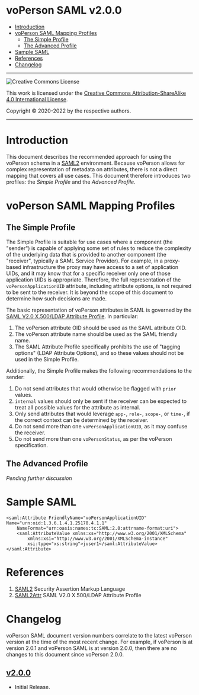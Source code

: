 # voPerson SAML v2.0.0

* [Introduction](#introduction)
* [voPerson SAML Mapping Profiles](#voperson-saml-mapping-profiles)
  * [The Simple Profile](#the-simple-profile)
  * [The Advanced Profile](#the-advanced-profile)
* [Sample SAML](#sample-saml)
* [References](#references)
* [Changelog](#changelog)
 
---
![Creative Commons License](https://i.creativecommons.org/l/by-sa/4.0/88x31.png) 

This work is licensed under the [Creative Commons Attribution-ShareAlike 4.0 International License](http://creativecommons.org/licenses/by-sa/4.0/).

Copyright © 2020-2022 by the respective authors.

---
# Introduction

This document describes the recommended approach for using the voPerson schema
in a [SAML2](http://docs.oasis-open.org/security/saml/v2.0/saml-core-2.0-os.pdf)
environment. Because voPerson allows for complex representation of metadata on
attributes, there is not a direct mapping that covers all use cases. This
document therefore introduces two profiles: the *Simple Profile* and the
*Advanced Profile*.

# voPerson SAML Mapping Profiles

## The Simple Profile

The Simple Profile is suitable for use cases where a component (the "sender") is
capable of applying some set of rules to reduce the complexity of the underlying
data that is provided to another component (the "receiver", typically a SAML
Service Provider). For example, in a proxy-based infrastructure the proxy may
have access to a set of application UIDs, and it may know that for a specific
receiver only one of those application UIDs is appropriate. Therefore, the full
representation of the `voPersonApplicationUID` attribute, including attribute
options, is not required to be sent to the receiver. It is beyond the scope of
this document to determine how such decisions are made.

The basic representation of voPerson attributes in SAML is governed by the
[SAML V2.0 X.500/LDAP Attribute Profile](http://docs.oasis-open.org/security/saml/Post2.0/sstc-saml-attribute-x500-cs-01.html).
In particular:

1. The voPerson attribute OID should be used as the SAML attribute OID.
1. The voPerson attribute name should be used as the SAML friendly name.
1. The SAML Attribute Profile specifically prohibits the use of "tagging options"
   (LDAP Attribute Options), and so these values should not be used in the
   Simple Profile.

Additionally, the Simple Profile makes the following recommendations to the
sender:

1. Do not send attributes that would otherwise be flagged with `prior` values.
1. `internal` values should only be sent if the receiver can be expected to
   treat all possible values for the attribute as internal.
1. Only send attributes that would leverage `app-`, `role-`, `scope-`, or 
  `time-`, if the correct context can be determined by the receiver.
1. Do not send more than one `voPersonApplicationUID`, as it may confuse the
   receiver.
1. Do not send more than one `voPersonStatus`, as per the voPerson
   specification.

## The Advanced Profile

_Pending further discussion_

# Sample SAML

```
<saml:Attribute FriendlyName="voPersonApplicationUID" Name="urn:oid:1.3.6.1.4.1.25178.4.1.1"
    NameFormat="urn:oasis:names:tc:SAML:2.0:attrname-format:uri">
    <saml:AttributeValue xmlns:xs="http://www.w3.org/2001/XMLSchema"
        xmlns:xsi="http://www.w3.org/2001/XMLSchema-instance"
        xsi:type="xs:string">juser1</saml:AttributeValue>
</saml:Attribute>
```

# References

1. [SAML2](http://docs.oasis-open.org/security/saml/v2.0/saml-core-2.0-os.pdf)
   Security Assertion Markup Language
1. [SAML2Attr](http://docs.oasis-open.org/security/saml/Post2.0/sstc-saml-attribute-x500-cs-01.html)
   SAML V2.0 X.500/LDAP Attribute Profile

# Changelog

voPerson SAML document version numbers correlate to the latest voPerson version
at the time of the most recent change. For example, if voPerson is at version
2.0.1 and voPerson SAML is at version 2.0.0, then there are no changes to this
document since voPerson 2.0.0.

## [v2.0.0](https://github.com/voperson/voperson/tree/2.0.0)

* Initial Release.

